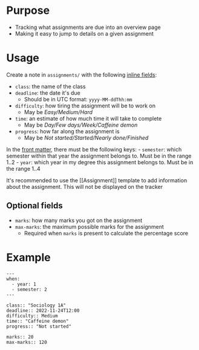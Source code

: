 # Purpose
- Tracking what assignments are due into an overview page
- Making it easy to jump to details on a given assignment

# Usage
Create a note in `assignments/` with the following [inline fields](https://blacksmithgu.github.io/obsidian-dataview/annotation/add-metadata/#inline-fields):
- `class`: the name of the class
- `deadline`: the date it's due
	- Should be in UTC format: `yyyy-MM-ddThh:mm`
- `difficulty`: how tiring the assignment will be to work on
	- May be _Easy/Medium/Hard_
- `time`: an estimate of how much time it will take to complete
	- May be _Day/Few days/Week/Caffeine demon_
- `progress`: how far along the assignment is
	- May be _Not started/Started/Nearly done/Finished_

In the [front matter](https://help.obsidian.md/Editing+and+formatting/Metadata), there must be the following keys:
	- `semester`: which semester within that year the assignment belongs to. Must be in the range $1..2$
	- `year`: which year in my degree this assignment belongs to. Must be in the range $1..4$

It's recommended to use the [[Assignment]] template to add information about the assignment. This will not be displayed on the tracker

## Optional fields
- `marks`: how many marks you got on the assignment
- `max-marks`: the maximum possible marks for the assignment
	- Required when `marks` is present to calculate the percentage score

# Example
```
---
when:
  - year: 1
  - semester: 2
---

class:: "Sociology 1A"
deadline:: 2022-11-24T12:00
difficulty:: Medium
time:: "Caffeine demon"
progress:: "Not started"

marks:: 20
max-marks:: 120
```
